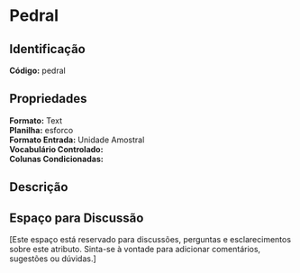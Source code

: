 # Pedral

## Identificação
**Código:** pedral

## Propriedades
**Formato:** Text  
**Planilha:** esforco  
**Formato Entrada:** Unidade Amostral  
**Vocabulário Controlado:**   
**Colunas Condicionadas:**   

## Descrição


## Espaço para Discussão
[Este espaço está reservado para discussões, perguntas e esclarecimentos sobre este atributo. Sinta-se à vontade para adicionar comentários, sugestões ou dúvidas.]
